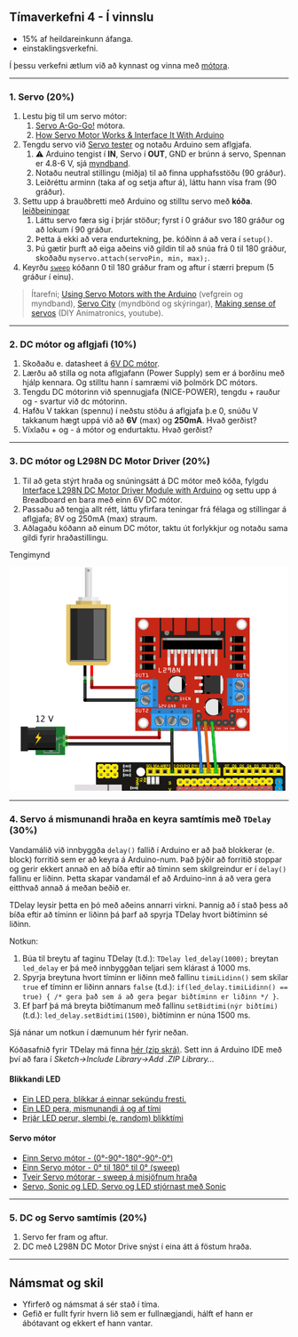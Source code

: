 ## Tímaverkefni 4 - **Í vinnslu**

- 15% af heildareinkunn áfanga.
- einstaklingsverkefni.

Í þessu verkefni ætlum við að kynnast og vinna með [mótora](https://www.instructables.com/Motors-and-Motion/).

---

### 1. Servo (20%)
1. Lestu þig til um servo mótor:
   1. [Servo A-Go-Go!](https://www.instructables.com/Servo-A-Go-Go/) mótora.
   1. [How Servo Motor Works & Interface It With Arduino](https://lastminuteengineers.com/servo-motor-arduino-tutorial/)
1. Tengdu servo við [Servo tester](https://www.allelectronics.com/item/str-110/servo-tester/1.html) og notaðu Arduino sem aflgjafa. 
   1. :warning: Arduino tengist í **IN**, Servo í **OUT**, GND er brúnn á servo, Spennan er 4.8-6 V, sjá [myndband](https://youtu.be/--bpb485i1Q?t=42).
   1. Notaðu neutral stillingu (miðja) til að finna upphafsstöðu (90 gráður). 
   1. Leiðréttu arminn (taka af og setja aftur á), láttu hann vísa fram (90 gráður). 
1. Settu upp á brauðbretti með Arduino og stilltu servo með **kóða**. [leiðbeiningar](https://www.makerguides.com/servo-arduino-tutorial/)
   1. Láttu servo færa sig í þrjár stöður; fyrst í 0 gráður svo 180 gráður og að lokum í 90 gráður.
   1. Þetta á ekki að vera endurtekning, þe. kóðinn á að vera í `setup()`. 
   1. Þú gætir þurft að eiga aðeins við gildin  til að snúa frá 0 til 180 gráður, skoðaðu `myservo.attach(servoPin, min, max);`.
1. Keyrðu [`sweep`](https://lastminuteengineers.com/servo-motor-arduino-tutorial/#arduino-example-1-sweep) kóðann 0 til 180 gráður fram og aftur í stærri þrepum (5 gráður í einu).


> Ítarefni; [Using Servo Motors with the Arduino](https://dronebotworkshop.com/servo-motors-with-arduino/) (vefgrein og myndband), [Servo City](https://www.servocity.com/servo-faqs/) (myndbönd og skýringar), [Making sense of servos](https://www.youtube.com/watch?v=IpubzroBjsQ&ab_channel=MakingtoLearn) (DIY Animatronics, youtube).


<!-- 
Spurningar
1. Hvað er mótorinn lengi að snúa sér í 90 gráður miðað við 6V?
1. Hvað er átt við að stöðvun [snúningsvægis](https://www.youtube.com/watch?v=T99yH_gw3p8) (stall torque) sé 10kg/cm við 6v? 
-->

---

### 2. DC mótor og aflgjafi (10%)

1. Skoðaðu e. datasheet á [6V DC mótor](https://components101.com/motors/toy-dc-motor). 
1. Lærðu að stilla og nota aflgjafann (Power Supply) sem er á borðinu með hjálp kennara. Og stilltu hann í samræmi við þolmörk DC mótors.
1. Tengdu DC mótorinn við spennugjafa (NICE-POWER), tengdu + rauður og - svartur við dc mótorinn. 
1. Hafðu V takkan (spennu) í neðstu stöðu á aflgjafa þ.e 0, snúðu V takkanum hægt uppá við að **6V** (max) og **250mA**. Hvað gerðist?
1. Víxlaðu + og - á mótor og endurtaktu. Hvað gerðist?


<!-- Stall current is the highest current that the motor can draw (under maximum torque load) -->

---

### 3. DC mótor og L298N DC Motor Driver (20%)
1. Til að geta stýrt hraða og snúningsátt á DC mótor með kóða, fylgdu [Interface L298N DC Motor Driver Module with Arduino](https://lastminuteengineers.com/l298n-dc-stepper-driver-arduino-tutorial/) og settu upp á Breadboard en bara með einn 6V DC mótor. 
1. Passaðu að tengja allt rétt, láttu yfirfara teningar frá félaga og stillingar á aflgjafa; 8V og 250mA (max) straum. 
1. Aðlagaðu kóðann að einum DC mótor, taktu út forlykkjur og notaðu sama gildi fyrir hraðastillingu.

Tengimynd

![dc mótor og L298N](https://github.com/VESM1VS/AFANGI/blob/main/Kennsluefni/einn_dc_l298n.png)


---

### 4. Servo á mismunandi hraða en keyra samtímis með `TDelay` (30%)

Vandamálið við innbyggða `delay()` fallið í Arduino er að það blokkerar (e. block) forritið sem er að keyra á Arduino-num. Það þýðir að forritið stoppar og gerir ekkert annað en að bíða eftir að tíminn sem skilgreindur er í `delay()` fallinu er liðinn. Þetta skapar vandamál ef að Arduino-inn á að vera gera eitthvað annað á meðan beðið er.

TDelay leysir þetta en þó með aðeins annarri virkni. Þannig að í stað þess að bíða eftir að tíminn er liðinn þá þarf að spyrja TDelay hvort biðtíminn sé liðinn.

Notkun:

1. Búa til breytu af taginu TDelay (t.d.): `TDelay led_delay(1000);` breytan `led_delay` er þá með innbyggðan teljari sem klárast á 1000 ms.
2. Spyrja breytuna hvort tíminn er liðinn með fallinu `timiLidinn()` sem skilar `true` ef tíminn er liðinn annars `false` (t.d.): `if(led_delay.timiLidinn() == true) { /* gera það sem á að gera þegar biðtíminn er liðinn */ }`.
3. Ef þarf þá má breyta biðtímanum með fallinu `setBidtimi(nýr biðtími)` (t.d.): `led_delay.setBidtimi(1500)`, biðtíminn er núna 1500 ms.

Sjá nánar um notkun í dæmunum hér fyrir neðan.

<!-- 
Dæmi:

| Delay | TDelay |
| --- | --- |
| <pre>delay(1000);<br>digitalWrite(LED, HIGH);</pre> | <pre>if(led_delay.timiLidinn() == true) {<br>&emsp; digitalWrite(LED,HIGH)<br>}</pre>
-->

Kóðasafnið fyrir TDelay má finna [hér (zip skrá)](https://github.com/VESM1VS/AFANGI/raw/main/Kodi/tdelay.zip). Sett inn á Arduino IDE með því að fara í *Sketch->Include Library->Add .ZIP Library...*

#### Blikkandi LED

- [Ein LED pera, blikkar á einnar sekúndu fresti.](https://wokwi.com/projects/349788528390963795)
- [Ein LED pera, mismunandi á og af tími](https://wokwi.com/projects/349253817043255891)
- [Þrjár LED perur, slembi (e. random) blikktími](https://wokwi.com/projects/349252429929251411)

#### Servo mótor

- [Einn Servo mótor - (0°-90°-180°-90°-0°)](https://wokwi.com/projects/349789993741320787)
- [Einn Servo mótor - 0° til 180° til 0° (sweep)](https://wokwi.com/projects/349792066153218642)
- [Tveir Servo mótorar - sweep á misjöfnum hraða](https://wokwi.com/projects/349794862688633427)
- [Servo, Sonic og LED, Servo og LED stjórnast með Sonic](https://wokwi.com/projects/349337061426201170)

---

### 5. DC og Servo samtímis (20%)

1. Servo fer fram og aftur. 
1. DC með L298N DC Motor Drive snýst í eina átt á föstum hraða.

---

## Námsmat og skil
- Yfirferð og námsmat á sér stað í tíma.
- Gefið er fullt fyrir hvern lið sem er fullnægjandi, hálft ef hann er ábótavant og ekkert ef hann vantar.


<!--
### PCA9685 Servo Driver (20%)

Stýrðu tvo Servo með [PCA9685 16-Channel Servo Driver](https://dronebotworkshop.com/servo-motors-with-arduino/#PCA9685_Servo_Driver_Board) sem þú færð frá kennara að láni. 
-->

<!--
###  DC mótor og Arduino (20%)

1. tengdu eins og í mynd, DC mótor og _TIP120_ [transistor](https://www.instructables.com/Transistors/) en hann er notaður til að kveikja og slökkva á mótornum. <br> ![Mynd](https://github.com/eirben/VESM1/blob/master/d%C3%A6mi/9V_DC_motor_tip120.png)
2. keyrðu svo eftirfarandi kóða.
``` C
#define pwm 9  // breyta sem inniheldur töluna 9

void setup() {
  pinMode(pwm,OUTPUT);  // notum datapinna 9 á Arduino
  analogWrite(pwm,0);   // set hraðann á mótor í núll
}
void loop() {
  analogWrite(pwm, 255);  // 255 er mesti snúningshraðinnn
  delay(1000);
  analogWrite(pwm, 0);
  delay(1000);
}
```
3. Prófaðu að breyta gildunum í `analogWrite()`, gildin eru frá 0 - 255.

Sjá einnig: [Lesson 13. DC Motors](https://learn.adafruit.com/adafruit-arduino-lesson-13-dc-motors). [Diode](https://www.instructables.com/Diodes/) notuð til að koma í veg fyrir að rafmagn fari í öfuga átt, diode þarf svo viðnám (einsog LED).
-->

<!--
### DC mótor og L293D mótor driver 
Til að geta stýrt hraða og snúningsátt á DC mótor með kóða, fylgdu [Lesson 15. DC Motor Reversing](https://learn.adafruit.com/adafruit-arduino-lesson-15-dc-motor-reversing) og settu upp á Breadboard. Notaðu breytiviðnám til að stýra hraðanum og takka til að stýra átt. Nánar um [L293D](https://maker.pro/custom/projects/all-you-need-to-know-about-l293d)
-->

<!--
### VEX mótor
Tengingar í [Vex 393](http://cmra.rec.ri.cmu.edu/products/cortex_video_trainer/lesson/media_files/2_wire_393_motor_ig.pdf) mótora eru eins og á servomótor það sem er öðruvísi er að Vex er með ESC electric speed controler þá getum við stjórnað hraða.

1. Tengdu einn mótor eins og servo. Prófaðu mótorinn með arduino en til þess þurfið þið að sækja kóðasafn (Library) [hér](https://github.com/michaellatman/Arduino-VEX) Veljið græna takkan (Code) og Download ZIP, Opnið Arduino og veljið Sketch - Include Library - Add.ZIP Library og veljið það sem þið sóttuð. Kóðinn hér fyrir neðan ætti þá að virka fínt. 
``` C
/*
   Vexmótor getur breytt um hraða með þvi að breyta gildum frá -255 til  +255
*/
#include <Servo.h>
#include <VexMotor.h>     // includes the vexMotor library - uses Servo.h
VexMotor myVexMotor1(9);  // creates an instance of the vexMotor class
int speed = 255;          // ath -255 fer á fullt afturábak, ekki fara neðar en 100 eða - 100 það vantar meiri spennu til þess( gerður fyrir 7,2V)

void setup()
{
  myVexMotor1.set(9);    // setup, attach the vexMotor onto pin 9
  Serial.begin(9600);    // starts the Serial communication on Arduino
}

void loop()
{
  myVexMotor1.set(255);//á fullt áfram
  delay(2000);// fullt áfram í 2 sek
  myVexMotor1.set(-255);//á fullt afturábak
  delay(2000);
  myVexMotor1.set(100);//hálfa ferð áfram
  delay(2000);
  myVexMotor1.set(-100);//hálfa ferð afturábak
  delay(2000);
}
```

Settu upp línulega hreyfingu með Vex mótor, tannhjólum, VEX íhlutum. <br>
![mynd](https://github.com/VESM1VS/AFANGI/blob/main/Myndir/vexMotorTenging.png).
-->

